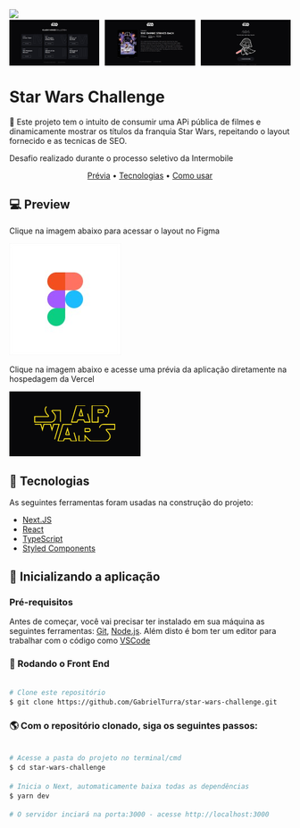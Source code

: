 <img src="./.github/demonstration.gif">
<div style="display: flex; justify-content: space-between;">
  <img style="width: 32%; height:auto;" src="./.github/home.jpg">
  <img style="width: 32%; height:auto;" src="./.github/movie_page.jpg">
  <img style="width: 32%; height:auto;" src="./.github/404.jpg">
</div>


<h1 id="about">Star Wars Challenge</h1>

<p>📌 Este projeto tem o intuito de consumir uma APi pública de filmes e dinamicamente mostrar os títulos da franquia Star Wars, repeitando o layout fornecido e as tecnicas de SEO.<p>
<p>Desafio realizado durante o processo seletivo da Intermobile</p>

<p align="center">
 <a href="#preview">Prévia</a> •
 <a href="#technologies">Tecnologias</a> •
 <a href="#installation">Como usar</a>
</p>

<h2 align="left" id="preview">💻 Preview </h2>

<p>Clique na imagem abaixo para acessar o layout no Figma</p>
<a target="_blank" href="https://www.figma.com/file/zEEo0BgHhrIIV6FgjvfJAz/Intermobile-%7C-Front-End-Challenge?node-id=18%3A25"><img src="./.github/figma-logo.jfif"/></a>


<p>Clique na imagem abaixo e acesse uma prévia da aplicação diretamente na hospedagem da Vercel</p>
<a target="_blank" href="https://star-wars-challenge-seven.vercel.app"><img src="./.github/logo_star_wars.gif" /></a>


<h2 align="left" id="technologies">📐 Tecnologias </h2>

As seguintes ferramentas foram usadas na construção do projeto:

- [Next.JS](https://nextjs.org)
- [React](https://pt-br.reactjs.org)
- [TypeScript](https://www.typescriptlang.org/)
- [Styled Components](https://styled-components.com)


<h2 align="left" id="installation">🚀 Inicializando a aplicação</h2>

### Pré-requisitos

Antes de começar, você vai precisar ter instalado em sua máquina as seguintes ferramentas:
[Git](https://git-scm.com), [Node.js](https://nodejs.org/en/).
Além disto é bom ter um editor para trabalhar com o código como [VSCode](https://code.visualstudio.com/)

### 🎲 Rodando o Front End

```bash

# Clone este repositório
$ git clone https://github.com/GabrielTurra/star-wars-challenge.git

```
### 🌎 Com o repositório clonado, siga os seguintes passos:

```bash

# Acesse a pasta do projeto no terminal/cmd
$ cd star-wars-challenge

# Inicia o Next, automaticamente baixa todas as dependências
$ yarn dev

# O servidor inciará na porta:3000 - acesse http://localhost:3000

```

